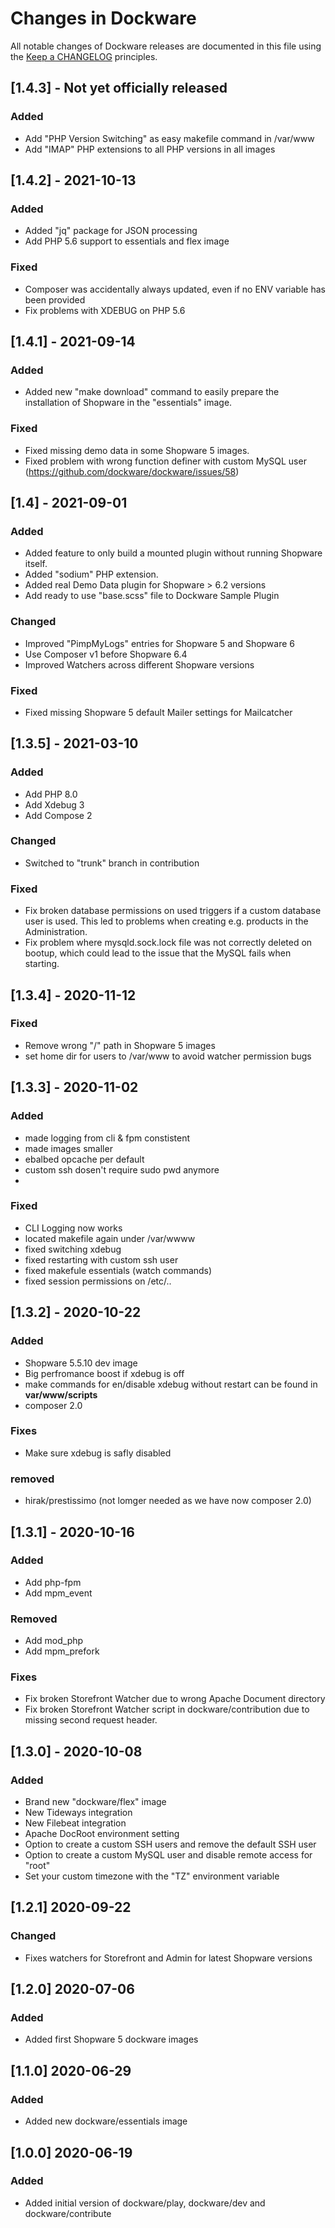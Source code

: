 # Changes in Dockware

All notable changes of Dockware releases are documented in this file 
using the [Keep a CHANGELOG](https://keepachangelog.com/) principles.

## [1.4.3] - Not yet officially released

### Added
- Add "PHP Version Switching" as easy makefile command in /var/www
- Add "IMAP" PHP extensions to all PHP versions in all images


## [1.4.2] - 2021-10-13

### Added
- Added "jq" package for JSON processing
- Add PHP 5.6 support to essentials and flex image

### Fixed
- Composer was accidentally always updated, even if no ENV variable has been provided
- Fix problems with XDEBUG on PHP 5.6


## [1.4.1] - 2021-09-14

### Added
- Added new "make download" command to easily prepare the installation of Shopware in the "essentials" image.

### Fixed
- Fixed missing demo data in some Shopware 5 images.
- Fixed problem with wrong function definer with custom MySQL user (https://github.com/dockware/dockware/issues/58)


## [1.4] - 2021-09-01

### Added
- Added feature to only build a mounted plugin without running Shopware itself.
- Added "sodium" PHP extension.
- Added real Demo Data plugin for Shopware > 6.2 versions
- Add ready to use "base.scss" file to Dockware Sample Plugin

### Changed
- Improved "PimpMyLogs" entries for Shopware 5 and Shopware 6
- Use Composer v1 before Shopware 6.4
- Improved Watchers across different Shopware versions

### Fixed
- Fixed missing Shopware 5 default Mailer settings for Mailcatcher


## [1.3.5] - 2021-03-10

### Added
  - Add PHP 8.0
  - Add Xdebug 3
  - Add Compose 2

### Changed
  - Switched to "trunk" branch in contribution

### Fixed
  - Fix broken database permissions on used triggers if a custom database user is used.
    This led to problems when creating e.g. products in the Administration.
  - Fix problem where mysqld.sock.lock file was not correctly deleted on bootup, which could 
    lead to the issue that the MySQL fails when starting.
  

## [1.3.4] - 2020-11-12

### Fixed
  - Remove wrong "/" path in Shopware 5 images
  - set home dir for users to /var/www to avoid watcher permission bugs
  
  
## [1.3.3] - 2020-11-02
### Added
 - made logging from cli & fpm constistent 
 - made images smaller
 - ebalbed opcache per default
 - custom ssh dosen't require sudo pwd anymore
 - 
 
### Fixed
  - CLI Logging now works 
  - located makefile again under /var/wwww
  - fixed switching xdebug
  - fixed restarting with custom ssh user
  - fixed makefule essentials (watch commands)
  - fixed session permissions on /etc/..


## [1.3.2] - 2020-10-22
### Added
 - Shopware 5.5.10 dev image
 - Big perfromance boost if xdebug is off
 - make commands for en/disable xdebug without restart can be found in **var/www/scripts**
 - composer 2.0
 
### Fixes
 - Make sure xdebug is safly disabled
 
 ### removed
 - hirak/prestissimo (not lomger needed as we have now composer 2.0)

## [1.3.1] - 2020-10-16

### Added
- Add php-fpm
- Add mpm_event

### Removed
- Add mod_php
- Add mpm_prefork 
 
### Fixes
- Fix broken Storefront Watcher due to wrong Apache Document directory
- Fix broken Storefront Watcher script in dockware/contribution due to missing second request header.



## [1.3.0] - 2020-10-08

### Added
- Brand new "dockware/flex" image
- New Tideways integration
- New Filebeat integration
- Apache DocRoot environment setting
- Option to create a custom SSH users and remove the default SSH user
- Option to create a custom MySQL user and disable remote access for "root"
- Set your custom timezone with the "TZ" environment variable


## [1.2.1] 2020-09-22

### Changed

* Fixes watchers for Storefront and Admin for latest Shopware versions


## [1.2.0] 2020-07-06

### Added

* Added first Shopware 5 dockware images


## [1.1.0] 2020-06-29

### Added

* Added new dockware/essentials image


## [1.0.0] 2020-06-19

### Added

* Added initial version of dockware/play, dockware/dev and dockware/contribute